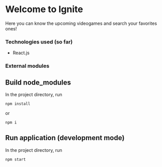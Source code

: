 # Welcome to Ignite

Here you can know the upcoming videogames and search your favorites ones!

### Technologies used (so far)

- React.js

### External modules

## Build node_modules

In the project directory, run

```
npm install
```

or

```
npm i
```

## Run application (development mode)

In the project directory, run

```
npm start
```
